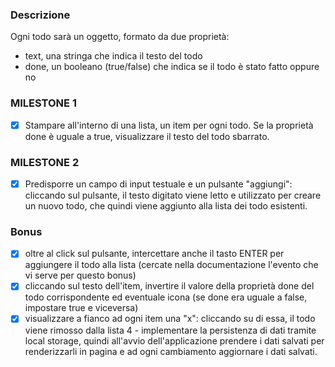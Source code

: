 ### Descrizione

Ogni todo sarà un oggetto, formato da due proprietà:
- text, una stringa che indica il testo del todo
- done, un booleano (true/false) che indica se il todo è stato fatto oppure no


### MILESTONE 1
- [x] Stampare all'interno di una lista, un item per ogni todo. Se la proprietà done è uguale a true, visualizzare il testo del todo sbarrato.
### MILESTONE 2
- [x] Predisporre un campo di input testuale e un pulsante "aggiungi": cliccando sul pulsante, il testo digitato viene letto e utilizzato per creare un nuovo todo, che quindi viene aggiunto alla lista dei todo esistenti.
### Bonus
- [x] oltre al click sul pulsante, intercettare anche il tasto ENTER per aggiungere il todo alla lista (cercate nella documentazione l'evento che vi serve per questo bonus)
- [x] cliccando sul testo dell'item, invertire il valore della proprietà done del todo corrispondente ed eventuale icona (se done era uguale a false, impostare true e viceversa)
- [x] visualizzare a fianco ad ogni item una "x": cliccando su di essa, il todo viene rimosso dalla lista
4 - implementare la persistenza di dati tramite local storage, quindi all'avvio dell'applicazione prendere i dati salvati per renderizzarli in pagina e ad ogni cambiamento aggiornare i dati salvati.